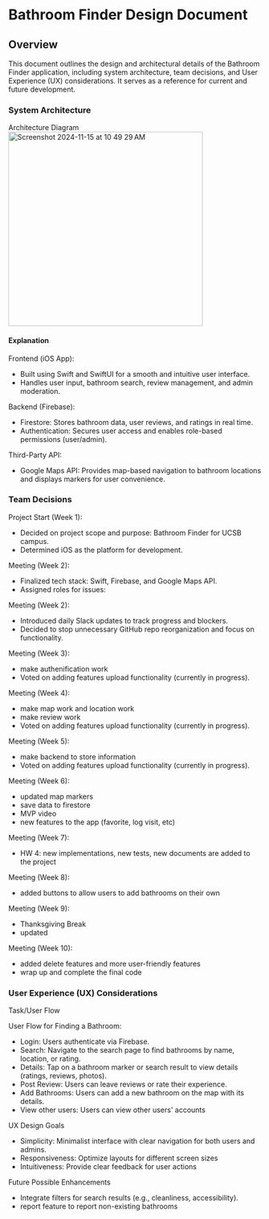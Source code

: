 # Bathroom Finder Design Document

## Overview
This document outlines the design and architectural details of the Bathroom Finder application, including system architecture, team decisions, and User Experience (UX) considerations. It serves as a reference for current and future development.

### System Architecture
Architecture Diagram\
<img width="387" alt="Screenshot 2024-11-15 at 10 49 29 AM" src="https://github.com/user-attachments/assets/9a04be2f-d69b-49b8-94d8-d2642cb1ac32">

#### Explanation
Frontend (iOS App):
- Built using Swift and SwiftUI for a smooth and intuitive user interface.
- Handles user input, bathroom search, review management, and admin moderation.

Backend (Firebase):
- Firestore: Stores bathroom data, user reviews, and ratings in real time.
- Authentication: Secures user access and enables role-based permissions (user/admin).

Third-Party API:
- Google Maps API: Provides map-based navigation to bathroom locations and displays markers for user convenience.

### Team Decisions
Project Start (Week 1):
- Decided on project scope and purpose: Bathroom Finder for UCSB campus.
- Determined iOS as the platform for development.

Meeting (Week 2):
- Finalized tech stack: Swift, Firebase, and Google Maps API.
- Assigned roles for issues:

Meeting (Week 2):
- Introduced daily Slack updates to track progress and blockers.
- Decided to stop unnecessary GitHub repo reorganization and focus on functionality.

Meeting (Week 3):
- make authenification work
- Voted on adding features upload functionality (currently in progress).

Meeting (Week 4):
- make map work and location work
- make review work
- Voted on adding features upload functionality (currently in progress).

Meeting (Week 5):
- make backend to store information
- Voted on adding features upload functionality (currently in progress).

Meeting (Week 6):
- updated map markers
- save data to firestore
- MVP video
- new features to the app (favorite, log visit, etc)

Meeting (Week 7):
- HW 4: new implementations, new tests, new documents are added to the project

Meeting (Week 8):
- added buttons to allow users to add bathrooms on their own

Meeting (Week 9):
- Thanksgiving Break
- updated 

Meeting (Week 10):
- added delete features and more user-friendly features 
- wrap up and complete the final code



### User Experience (UX) Considerations
Task/User Flow

User Flow for Finding a Bathroom:
- Login: Users authenticate via Firebase.
- Search: Navigate to the search page to find bathrooms by name, location, or rating.
- Details: Tap on a bathroom marker or search result to view details (ratings, reviews, photos).
- Post Review: Users can leave reviews or rate their experience.
- Add Bathrooms: Users can add a new bathroom on the map with its details.
- View other users: Users can view other users' accounts

UX Design Goals
- Simplicity: Minimalist interface with clear navigation for both users and admins.
- Responsiveness: Optimize layouts for different screen sizes
- Intuitiveness: Provide clear feedback for user actions

Future Possible Enhancements
- Integrate filters for search results (e.g., cleanliness, accessibility).
- report feature to report non-existing bathrooms
